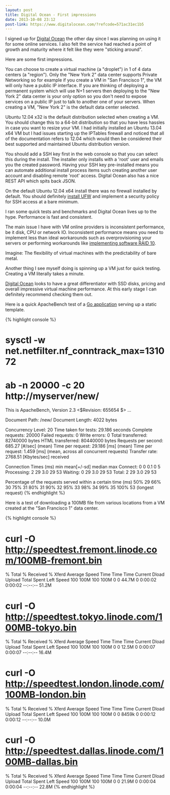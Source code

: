 ```yaml
---
layout: post
title: Digital Ocean - First impressions
date: 2013-10-08 23:12
post-link: https://www.digitalocean.com/?refcode=571ac31ec1b5
---
```


I signed up for [Digital Ocean](https://www.digitalocean.com/?refcode=571ac31ec1b5) the other day since I was planning on using it for some online services. I also felt the service had reached a point of growth and maturity where it felt like they were "sticking around".

Here are some first impressions.

You can choose to create a virtual machine (a "droplet") in 1 of 4 data centers (a "region").  Only the "New York 2" data center supports Private Networking so for example if you create a VM in "San Francisco 1", the VM will only have a public IP interface.  If you are thinking of deploying a permanent system which will use N+1 servers then deploying to the "New York 2" data center is your only option so you don't need to expose services on a public IP just to talk to another one of your servers.  When creating a VM, "New York 2" is the default data center selected.

Ubuntu 12.04 x32 is the default distribution selected when creating a VM.  You should change this to a 64-bit distribution so that you have less hassles in case you want to resize your VM.  I had initially installed an Ubuntu 13.04 x64 VM but I had issues starting up the IPTables firewall and noticed that all of the documentation refers to 12.04 which would then be considered their best supported and maintained Ubuntu distribution version.

You should add a SSH key first in the web console so that you can select this during the install.  The installer only installs with a 'root' user and emails you the created password.  Having your SSH key pre-installed means you can automate additional install process items such creating another user account and disabling remote 'root' access.  Digital Ocean also has a nice REST API which spits back JSON.

On the default Ubuntu 12.04 x64 install there was no firewall installed by default.  You should definitely [install UFW](https://www.digitalocean.com/community/articles/how-to-setup-a-firewall-with-ufw-on-an-ubuntu-and-debian-cloud-server) and implement a security policy for SSH access at a bare minimum.

I ran some quick tests and benchmarks and Digital Ocean lives up to the hype.  Performance is fast and consistent.

The main issue I have with VM online providers is inconsistent performance, be it disk, CPU or network IO.  Inconsistent performance means you need to implement less than ideal workarounds such as overprovisioning your servers or performing workarounds like [implementing software RAID 10](http://blog.9minutesnooze.com/raid-10-ebs-data/).

Imagine: The flexibility of virtual machines with the predictability of bare metal.

Another thing I see myself doing is spinning up a VM just for quick testing.  Creating a VM literally takes a minute.

[Digital Ocean](https://www.digitalocean.com/?refcode=571ac31ec1b5) looks to have a great differentiator with SSD disks, pricing and overall impressive virtual machine performance.  At this early stage I can definitely recommend checking them out.

Here is a quick ApacheBench test of a [Go application](https://github.com/jyap808/g0bin) serving up a static template.

{% highlight console %}
# sysctl -w net.netfilter.nf_conntrack_max=131072
# ab -n 20000 -c 20 http://myserver/new/
This is ApacheBench, Version 2.3 <$Revision: 655654 $>
…

Document Path:          /new/
Document Length:        4022 bytes

Concurrency Level:      20
Time taken for tests:   29.186 seconds
Complete requests:      20000
Failed requests:        0
Write errors:           0
Total transferred:      82740000 bytes
HTML transferred:       80440000 bytes
Requests per second:    685.27 [#/sec] (mean)
Time per request:       29.186 [ms] (mean)
Time per request:       1.459 [ms] (mean, across all concurrent requests)
Transfer rate:          2768.51 [Kbytes/sec] received

Connection Times (ms)
              min  mean[+/-sd] median   max
Connect:        0    0   0.1      0       5
Processing:     2   29   3.0     29      53
Waiting:        0   29   3.0     29      53
Total:          2   29   3.0     29      53

Percentage of the requests served within a certain time (ms)
  50%     29 
  66%     30 
  75%     31 
  80%     31 
  90%     32 
  95%     33 
  98%     34 
  99%     35 
 100%     53 (longest request)
{% endhighlight %}

Here is a test of downloading a 100MB file from various locations from a VM created at the "San Francisco 1" data center.

{% highlight console %}
# curl -O http://speedtest.fremont.linode.com/100MB-fremont.bin
  % Total    % Received % Xferd  Average Speed   Time    Time     Time  Current
                                 Dload  Upload   Total   Spent    Left  Speed
100  100M  100  100M    0     0  44.7M      0  0:00:02  0:00:02 --:--:-- 51.2M
# curl -O http://speedtest.tokyo.linode.com/100MB-tokyo.bin
  % Total    % Received % Xferd  Average Speed   Time    Time     Time  Current
                                 Dload  Upload   Total   Spent    Left  Speed
100  100M  100  100M    0     0  12.5M      0  0:00:07  0:00:07 --:--:-- 16.4M
# curl -O http://speedtest.london.linode.com/100MB-london.bin
  % Total    % Received % Xferd  Average Speed   Time    Time     Time  Current
                                 Dload  Upload   Total   Spent    Left  Speed
100  100M  100  100M    0     0  8459k      0  0:00:12  0:00:12 --:--:-- 10.0M
# curl -O http://speedtest.dallas.linode.com/100MB-dallas.bin
  % Total    % Received % Xferd  Average Speed   Time    Time     Time  Current
                                 Dload  Upload   Total   Spent    Left  Speed
100  100M  100  100M    0     0  21.9M      0  0:00:04  0:00:04 --:--:-- 22.8M
{% endhighlight %}

<!-- LINKS:
http://lost-and-found-narihiro.blogspot.com/2011/02/kernel-error-nfconntrack-table-full.html 
http://pc-freak.net/blog/resolving-nf_conntrack-table-full-dropping-packet-flood-message-in-dmesg-linux-kernel-log/
-->

